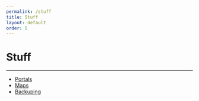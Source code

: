 ```yaml
---
permalink: /stuff
title: Stuff
layout: default
order: 5
---
```

# Stuff

***

- [Portals](/portals)
- [Maps](/s/maps)
- [Backuping](/s/backuping)
